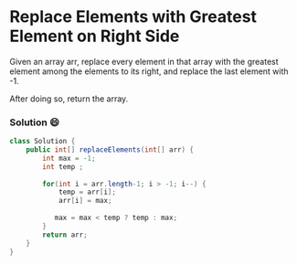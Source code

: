 #  Replace Elements with Greatest Element on Right Side
Given an array arr, replace every element in that array with the greatest element among the elements to its right, and replace the last element with -1.

After doing so, return the array.

### Solution :smile:
```java
class Solution {
    public int[] replaceElements(int[] arr) {
        int max = -1;
        int temp ;
        
        for(int i = arr.length-1; i > -1; i--) {
            temp = arr[i];
            arr[i] = max;
            
           max = max < temp ? temp : max;
        }
        return arr;
    }
}
```
